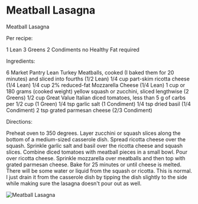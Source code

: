 # Meatball Lasagna

Meatball Lasagna

Per recipe:

1 Lean
3 Greens
2 Condiments
no Healthy Fat required

Ingredients:

6 Market Pantry Lean Turkey Meatballs, cooked (I baked them for 20 minutes) and sliced into fourths (1/2 Lean)
1/4 cup part-skim ricotta cheese (1/4 Lean)
1/4 cup 2% reduced-fat Mozzarella Cheese (1/4 Lean)
1 cup or 180 grams (cooked weight) yellow squash or zucchini, sliced lengthwise (2 Greens)
1/2 cup Great Value Italian diced tomatoes, less than 5 g of carbs per 1/2 cup (1 Green)
1/4 tsp garlic salt (1 Condiment)
1/4 tsp dried basil (1/4 Condiment)
2 tsp grated parmesan cheese (2/3 Condiment)

Directions:

Preheat oven to 350 degrees.
Layer zucchini or squash slices along the bottom of a medium-sized casserole dish. Spread ricotta cheese over the squash. Sprinkle garlic salt and basil over the ricotta cheese and squash slices. Combine diced tomatoes with meatball pieces in a small bowl. Pour over ricotta cheese. Sprinkle mozzarella over meatballs and then top with grated parmesan cheese. Bake for 25 minutes or until cheese is melted. There will be some water or liquid from the squash or ricotta. This is normal. I just drain it from the casserole dish by tipping the dish slightly to the side while making sure the lasagna doesn't pour out as well.

![Meatball Lasagna](/images/Meatball%20Lasagna.png)

